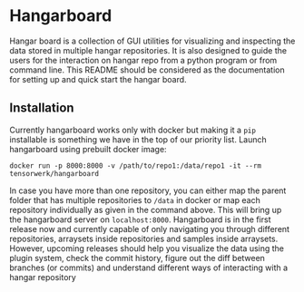 # Hangarboard
Hangar board is a collection of GUI utilities for visualizing and
inspecting the data stored in multiple hangar repositories. It is also
designed to guide the users for the interaction on hangar repo from a
python program or from command line. This README should be considered as
the documentation for setting up and quick start the hangar board.

## Installation
Currently hangarboard works only with docker but making it a `pip`
installable is something we have in the top of our priority list. Launch
hangarboard using prebuilt docker image:

```shell script
docker run -p 8000:8000 -v /path/to/repo1:/data/repo1 -it --rm tensorwerk/hangarboard
``` 
In case you have more than one repository, you can either map the parent
folder that has multiple repositories to `/data` in docker or map each
repository individually as given in the command above. This will bring
up the hangarboard server on `localhost:8000`. Hangarboard is in the
first release now and currently capable of only navigating you through
different repositories, arraysets inside repositories and samples inside
arraysets. However, upcoming releases should help you visualize the data
using the plugin system, check the commit history, figure out the diff
between branches (or commits) and understand different ways of
interacting with a hangar repository

